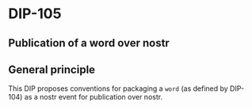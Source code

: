DIP-105
======

Publication of a word over nostr
------------------------------

## General principle

This DIP proposes conventions for packaging a `word` (as defined by DIP-104) as a nostr event for publication over nostr.
